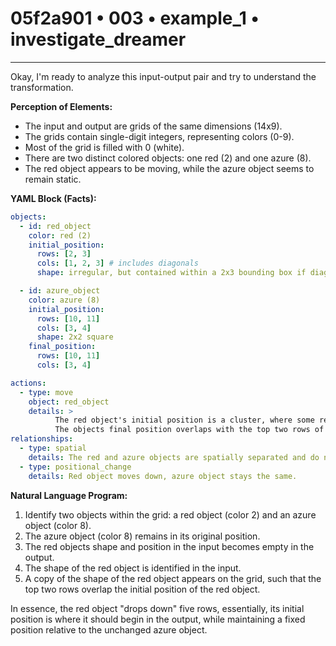 # 05f2a901 • 003 • example_1 • investigate_dreamer

---
Okay, I'm ready to analyze this input-output pair and try to understand the transformation.

**Perception of Elements:**

*   The input and output are grids of the same dimensions (14x9).
*   The grids contain single-digit integers, representing colors (0-9).
*   Most of the grid is filled with 0 (white).
*   There are two distinct colored objects: one red (2) and one azure (8).
*   The red object appears to be moving, while the azure object seems to remain static.

**YAML Block (Facts):**



```yaml
objects:
  - id: red_object
    color: red (2)
    initial_position:
      rows: [2, 3]
      cols: [1, 2, 3] # includes diagonals
      shape: irregular, but contained within a 2x3 bounding box if diagonals are considered filled

  - id: azure_object
    color: azure (8)
    initial_position:
      rows: [10, 11]
      cols: [3, 4]
      shape: 2x2 square
    final_position:
      rows: [10, 11]
      cols: [3, 4]

actions:
  - type: move
    object: red_object
    details: >
          The red object's initial position is a cluster, where some red pixels exist.
          The objects final position overlaps with the top two rows of the object's initial position.
relationships:
  - type: spatial
    details: The red and azure objects are spatially separated and do not overlap.
  - type: positional_change
    details: Red object moves down, azure object stays the same.

```



**Natural Language Program:**

1.  Identify two objects within the grid: a red object (color 2) and an azure object (color 8).
2.  The azure object (color 8) remains in its original position.
3.  The red objects shape and position in the input becomes empty in the output.
4.  The shape of the red object is identified in the input.
5.  A copy of the shape of the red object appears on the grid, such that the top two rows overlap the initial position of the red object.

In essence, the red object "drops down" five rows, essentially, its initial position is where it should begin in the output, while maintaining a fixed position relative to the unchanged azure object.

